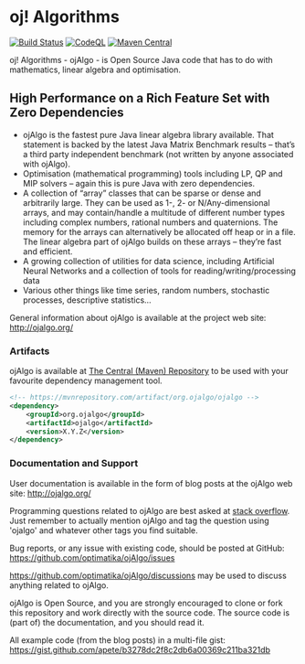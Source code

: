 # oj! Algorithms
[![Build Status](https://github.com/optimatika/ojAlgo/actions/workflows/maven.yml/badge.svg)](https://github.com/optimatika/ojAlgo/actions/workflows/maven.yml)
[![CodeQL](https://github.com/optimatika/ojAlgo/workflows/CodeQL/badge.svg)](https://github.com/optimatika/ojAlgo/actions/workflows/codeql-analysis.yml)
[![Maven Central](https://maven-badges.herokuapp.com/maven-central/org.ojalgo/ojalgo/badge.svg)](https://maven-badges.herokuapp.com/maven-central/org.ojalgo/ojalgo/)

oj! Algorithms - ojAlgo - is Open Source Java code that has to do with mathematics, linear algebra and optimisation.

## High Performance on a Rich Feature Set with Zero Dependencies

- ojAlgo is the fastest pure Java linear algebra library available. That statement is backed by the latest Java Matrix Benchmark results – that’s a third party independent benchmark (not written by anyone associated with ojAlgo). 
- Optimisation (mathematical programming) tools including LP, QP and MIP solvers – again this is pure Java with zero dependencies.
- A collection of “array” classes that can be sparse or dense and arbitrarily large. They can be used as 1-, 2- or N/Any-dimensional arrays, and may contain/handle a multitude of different number types including complex numbers, rational numbers and quaternions. The memory for the arrays can alternatively be allocated off heap or in a file. The linear algebra part of ojAlgo builds on these arrays – they’re fast and efficient.
- A growing collection of utilities for data science, including Artificial Neural Networks and a collection of tools for reading/writing/processing data
- Various other things like time series, random numbers, stochastic processes, descriptive statistics…

General information about ojAlgo is available at the project web site: http://ojalgo.org/

### Artifacts

ojAlgo is available at [The Central (Maven) Repository](https://mvnrepository.com/artifact/org.ojalgo/ojalgo) to be used with your favourite dependency management tool.

```xml
<!-- https://mvnrepository.com/artifact/org.ojalgo/ojalgo -->
<dependency>
    <groupId>org.ojalgo</groupId>
    <artifactId>ojalgo</artifactId>
    <version>X.Y.Z</version>
</dependency>
```

### Documentation and Support

User documentation is available in the form of blog posts at the ojAlgo web site: http://ojalgo.org/

Programming questions related to ojAlgo are best asked at [stack overflow](https://stackoverflow.com/search?tab=relevance&q=ojalgo). Just remember to actually mention ojAlgo and tag the question using 'ojalgo' and whatever other tags you find suitable.

Bug reports, or any issue with existing code, should be posted at GitHub: https://github.com/optimatika/ojAlgo/issues

https://github.com/optimatika/ojAlgo/discussions may be used to discuss anything related to ojAlgo.

ojAlgo is Open Source, and you are strongly encouraged to clone or fork this repository and work directly with the source code. The source code is (part of) the documentation, and you should read it.

All example code (from the blog posts) in a multi-file gist: https://gist.github.com/apete/b3278dc2f8c2db6a00369c211ba321db

